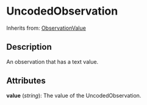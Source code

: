 
# UncodedObservation

Inherits from: [ObservationValue](ObservationValue.md)



## Description

An observation that has a text value.


## Attributes

**value** (*string*): The value of the UncodedObservation.






